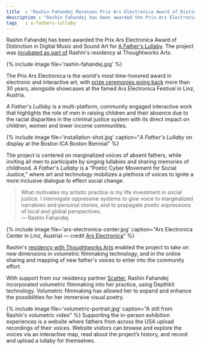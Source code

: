 ```yaml
---
title  : "Rashin Fahandej Receives Prix Ars Electronica Award of Distinction"
description : "Rashin Fahandej has been awarded the Prix Ars Electronica Award of Distinction in Digital Music and Sound Art for A Father's Lullaby."
tags   : a-fathers-lullaby
---
```

Rashin Fahandej has been awarded the Prix Ars Electronica Award of Distinction in Digital Music and Sound Art for [A Father's Lullaby](/projects/a-fathers-lullaby/). The project was [incubated as part of](https://thoughtworksarts.io/blog/rashin-fahandej-awarded-volumtric-filmmaking-residency/) Rashin's residency at Thoughtworks Arts.

{% include image file='rashin-fahandej.jpg' %}

The Prix Ars Electronica is the world's most time-honored award in electronic and interactive art, with [prize ceremonies going back](https://ars.electronica.art/prix/) more than 30 years, alongside showcases at the famed Ars Electronica Festival in Linz, Austria.

<!--excerpt-ends-->

_A Father's Lullaby_ is a multi-platform, community engaged interactive work that highlights the role of men in raising children and their absence due to the racial disparities in the criminal justice system with its direct impact on children, women and lower income communities.

{% include image file='installation-shot.jpg'
   caption="_A Father's Lullaby_ on display at the Boston ICA Boston Biennial" %}

The project is centered on marginalized voices of absent fathers, while inviting all men to participate by singing lullabies and sharing memories of childhood. _A Father's Lullaby_ is a “Poetic Cyber Movement for Social Justice,” where art and technology mobilizes a plethora of voices to ignite a more inclusive dialogue to effect social change.

> What motivates my artistic practice is my life investment in social justice. I interrogate oppressive systems to give voice to marginalized narratives and personal stories, and to propagate poetic expressions of local and global perspectives.<br><span class='quotee'>— Rashin Fahandej</span>

{% include image file='ars-electronica-center.jpg'
   caption="Ars Electronica Center in Linz, Austrial &mdash; credit [Ars Electronica](https://www.flickr.com/photos/arselectronica/33698682675/)" %}

Rashin's [residency with Thoughtworks Arts](/projects/a-fathers-lullaby/) enabled the project to take on new dimensions in volumetric filmmaking technology, and in the online sharing and mapping of new father's voices to enter into the community effort.

With support from our residency partner [Scatter](http://scatter.nyc/), Rashin Fahandej incorporated volumetric filmmaking into her practice, using Depthkit technology. Volumetric filmmaking has allowed her to expand and enhance the possibilities for her immersive visual poetry.

{% include image file='volumetric-portrait.jpg'
   caption="A still from Rashin's volumetric video" %}
Supporting the in-person exhibition experiences is a website where fathers from across the USA upload recordings of their voices. Website visitors can browse and explore the voices via an interactive map, read about the project’s history, and record and upload a lullaby for themselves.